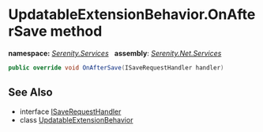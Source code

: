 # UpdatableExtensionBehavior.OnAfterSave method
**namespace:** *[Serenity.Services](../../README.md#serenity.services-namespace)*   **assembly**: *[Serenity.Net.Services](../../README.md)*

```csharp
public override void OnAfterSave(ISaveRequestHandler handler)
```

## See Also

* interface [ISaveRequestHandler](../ISaveRequestHandler.md)
* class [UpdatableExtensionBehavior](../UpdatableExtensionBehavior.md)